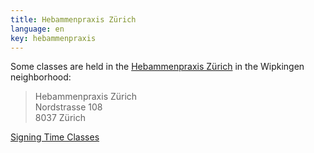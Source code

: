 ```yaml
---
title: Hebammenpraxis Zürich
language: en
key: hebammenpraxis
---
```


Some classes are held in the [Hebammenpraxis Zürich](http://www.hebammenpraxis-zuerich.ch/) in the Wipkingen neighborhood:

> Hebammenpraxis Zürich<br/>
> Nordstrasse 108<br/>
> 8037 Zürich

<a href="{% link signingtime/index.html %}" role="button" class="btn btn-primary mb-1">Signing Time Classes</a>